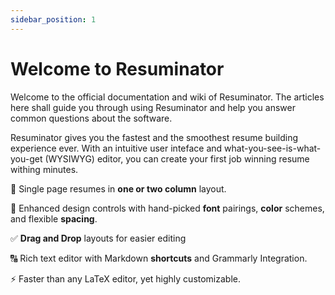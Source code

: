 ```yaml
---
sidebar_position: 1
---
```


# Welcome to Resuminator

Welcome to the official documentation and wiki of Resuminator. The articles here shall guide you through using Resuminator and help you answer common questions about the software.

Resuminator gives you the fastest and the smoothest resume building experience ever. With an intuitive user inteface and what-you-see-is-what-you-get (WYSIWYG) editor, you can create your first job winning resume withing minutes.

📃 Single page resumes in **one or two column** layout.

🎨 Enhanced design controls with hand-picked **font** pairings, **color** schemes, and flexible **spacing**.

✅ **Drag and Drop** layouts for easier editing

🔠 Rich text editor with Markdown **shortcuts** and Grammarly Integration.

⚡ Faster than any LaTeX editor, yet highly customizable.


